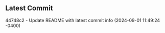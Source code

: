 
## Latest Commit
44748c2 - Update README with latest commit info (2024-09-01 11:49:24 -0400) <Yunxi-Zhou>

